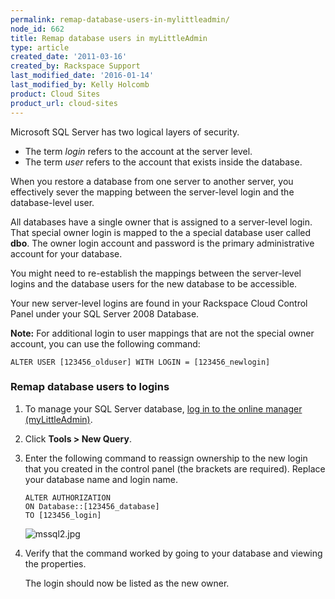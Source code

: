 ```yaml
---
permalink: remap-database-users-in-mylittleadmin/
node_id: 662
title: Remap database users in myLittleAdmin
type: article
created_date: '2011-03-16'
created_by: Rackspace Support
last_modified_date: '2016-01-14'
last_modified_by: Kelly Holcomb
product: Cloud Sites
product_url: cloud-sites
---
```


Microsoft SQL Server has two logical layers of security.

-   The term *login* refers to the account at the server level.
-   The term *user* refers to the account that exists inside
    the database.

When you restore a database from one server to another server, you
effectively sever the mapping between the server-level login and the
database-level user.

All databases have a single owner that is assigned to a server-level
login. That special owner login is mapped to the a special database user
called **dbo**. The owner login account and password is the primary
administrative account for your database.

You might need to re-establish the mappings between the server-level
logins and the database users for the new database to be accessible.

Your new server-level logins are found in your Rackspace Cloud Control
Panel under your SQL Server 2008 Database.

**Note:** For additional login to user mappings that are not the special
owner account, you can use the following command:

    ALTER USER [123456_olduser] WITH LOGIN = [123456_newlogin]

### Remap database users to logins

1.  To manage your SQL Server database, [log in to the online manager (myLittleAdmin)](/how-to/rackspace-cloud-sites-essentials-mylittleadmin-database-management-interface).
2.  Click **Tools > New Query**.
3.  Enter the following command to reassign ownership to the new login
    that you created in the control panel (the brackets are required).
    Replace your database name and login name.

        ALTER AUTHORIZATION
        ON Database::[123456_database]
        TO [123456_login]

    <img src="http://c0476992.cdn.cloudfiles.rackspacecloud.com/mssql2.jpg" alt="mssql2.jpg" />

4.  Verify that the command worked by going to your database and viewing
    the properties.

    The login should now be listed as the new owner.
